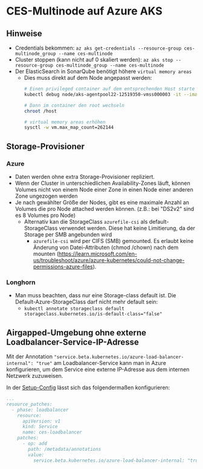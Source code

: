 # CES-Multinode auf Azure AKS

## Hinweise

- Credentials bekommen: `az aks get-credentials --resource-group ces-multinode_group --name ces-multinode`
- Cluster stoppen (kann nicht auf 0 skaliert werden): `az aks stop --resource-group ces-multinode_group --name ces-multinode`
- Der ElasticSearch in SonarQube benötigt höhere `virtual memory areas`
    - Dies muss direkt auf dem Node angepasst werden:
      ```bash
      # Einen privileged container auf dem entsprechenden Host starte
      kubectl debug node/aks-agentpool22-12519350-vmss000003 -it --image=mcr.microsoft.com/dotnet/runtime-deps:6.0
      
      # Dann im container den root wechseln
      chroot /host
      
      # virtual memory areas erhöhen
      sysctl -w vm.max_map_count=262144
      ```

## Storage-Provisioner
### Azure
- Daten werden ohne extra Storage-Provisioner repliziert.
- Wenn der Cluster in unterschiedlichen Availability-Zones läuft, können Volumes nicht von einem Node einer Zone in einen Node einer anderen Zone ungezogen werden
- Je nach gewählter Größe der Nodes, gibt es eine maximale Anzahl an Volumes die pro Node attached werden können. (z.B.: bei "DS2v2" sind es 8 Volumes pro Node)
    - Alternativ kan die StorageClass `azurefile-csi` als default-StorageClass verwendet werden. Diese hat keine Limitierung, da der Storage per SMB angebunden wird
        - `azurefile-csi` wird per CIFS (SMB) gemounted. Es erlaubt keine Änderung von Datei-Attributen (chmod /chown) nach dem mounten (https://learn.microsoft.com/en-us/troubleshoot/azure/azure-kubernetes/could-not-change-permissions-azure-files).

### Longhorn

- Man muss beachten, dass nur eine Storage-class default ist. Die Default-Azure-StorageClass darf nicht mehr default sein:
    - `kubectl annotate storageclass default storageclass.kubernetes.io/is-default-class="false"`

## Airgapped-Umgebung ohne externe Loadbalancer-Service-IP-Adresse

Mit der Annotation `"service.beta.kubernetes.io/azure-load-balancer-internal": "true"` am Loadbalancer-Service kann man in Azure konfigurieren, um dem Service eine externe IP-Adresse aus dem internen Netzwerk zuzuweisen.

In der [Setup-Config](https://github.com/cloudogu/k8s-ces-setup/blob/develop/docs/operations/configuration_guide_de.md#resource_patches) lässt sich das folgendermaßen konfigurieren:

```yaml
...
resource_patches:
  - phase: loadbalancer
    resource:
      apiVersion: v1
      kind: Service
      name: ces-loadbalancer
    patches:
      - op: add
        path: /metadata/annotations
        value:
          service.beta.kubernetes.io/azure-load-balancer-internal: "true"
```
